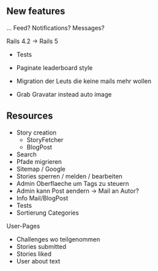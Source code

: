 ## New features

... Feed? Notifications? Messages?



Rails 4.2 -> Rails 5

* Tests
* Paginate leaderboard style

* Migration der Leuts die keine mails mehr wollen
* Grab Gravatar instead auto image

## Resources

* Story creation
  * StoryFetcher
  * BlogPost
* Search
* Pfade migrieren
* Sitemap / Google
* Stories sperren / melden / bearbeiten
* Admin Oberflaeche um Tags zu steuern
* Admin kann Post aendern -> Mail an Autor?
* Info Mail/BlogPost
* Tests
* Sortierung Categories

User-Pages
* Challenges wo teilgenommen
* Stories submitted
* Stories liked
* User about text

